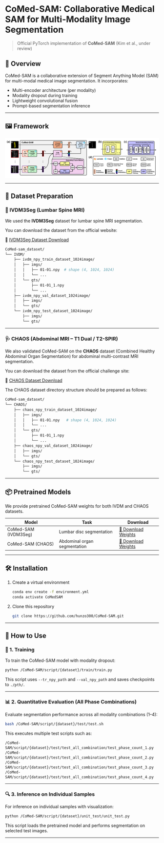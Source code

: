 <!-- # CoMed-SAM: Collaborative Medical SAM for Multi-Modality Image Segmentation

> Official PyTorch implementation of **CoMed-SAM** (Kim et al., under review)<br>

## 🧠 Overview

CoMed-SAM is a collaborative extension of Segment Anything Model (SAM) for multi-modal medical image segmentation. It incorporates:
- Multi-encoder architecture (per modality)
- Modality dropout during training
- Lightweight convolutional fusion
- Prompt-based segmentation inference

## 🖼️ Framework

<p align="center">
  <img src="assets/model_architecture.jpg" width="800">
</p>

## 📁 Dataset Preparation

We used the **IVDM3Seg** dataset for lumbar spine MRI segmentation.

You can download the dataset from the official website:

🔗 [Dataset Download](https://ivdm3seg.weebly.com/data.html)
```bash
CoMed-sam_dataset/
└── IVDM/
    ├── ivdm_npy_train_dataset_1024image/
    │   ├── imgs/
    │   │   ├── 01-01.npy # shape (4, 1024, 1024)
    │   │   ├── 01-02.npy
    │   │   └── ...
    │   └── gts/
    │       ├── 01-01_1.npy # shape (1024, 1024)
    │       ├── 01-01_2.npy
    │       └── ...
    │
    ├── ivdm_npy_val_dataset_1024image/
    │   ├── imgs/
    │   │   ├── 09-01.npy
    │   │   └── ...
    │   └── gts/
    │       ├── 09-01_1.npy
    │       └── ...
    │
    └── ivdm_npy_test_dataset_1024image/
        ├── imgs/
        │   ├── 13-04.npy
        │   └── ...
        └── gts/
            ├── 13-04_1.npy
            ├── 13-04_2.npy
            └── ...

```

## Installation

1. Create a virtual environment  
   ```bash
   conda env create -f environment.yml
   conda activate CoMedSAM

   ```

2. Clone this repository  
   ```bash
   git clone https://github.com/hunzo300/CoMed-SAM.git
   ```

---


## 🛠️ How to Use

### 🔧 1. Training

To train the CoMed-SAM model with dropout-enabled multi-modality input, run:

```bash
python /CoMed-SAM/script/train/train.py
````

This script uses the specified `--tr_npy_path` and `--val_npy_path` and saves checkpoints to `./pth/`.

---

### 📊 2. Quantitative Evaluation on All Phase Combinations

To evaluate segmentation performance across **all phase combinations** (1 to 4 modalities), run:

```bash
bash /CoMed-SAM/script/test/test.sh
```

This executes multiple test scripts like:

```text
/CoMed-SAM/script/test/test_all_combination/test_phase_count_1.py  
/CoMed-SAM/script/test/test_all_combination/test_phase_count_2.py  
/CoMed-SAM/script/test/test_all_combination/test_phase_count_3.py  
/CoMed-SAM/script/test/test_all_combination/test_phase_count_4.py  
```

---

### 🔍 3. Inference on Individual Samples

To perform **inference on individual IVDM samples**, including mask visualization and prediction, use:

```bash
python /CoMed-SAM/script/unit_test/unit_test.py
```

This script loads the trained CoMed-SAM model and runs it on selected test samples. -->





# CoMed-SAM: Collaborative Medical SAM for Multi-Modality Image Segmentation

> Official PyTorch implementation of **CoMed-SAM** (Kim et al., under review)<br>

## 🧠 Overview

CoMed-SAM is a collaborative extension of Segment Anything Model (SAM) for multi-modal medical image segmentation. It incorporates:
- Multi-encoder architecture (per modality)
- Modality dropout during training
- Lightweight convolutional fusion
- Prompt-based segmentation inference

---

## 🖼️ Framework

<p align="center">
  <img src="assets/model_architecture.png" width="800">
</p>

---

## 📁 Dataset Preparation

### 🩻 IVDM3Seg (Lumbar Spine MRI)

We used the **IVDM3Seg** dataset for lumbar spine MRI segmentation.

You can download the dataset from the official website:

🔗 [IVDM3Seg Dataset Download](https://ivdm3seg.weebly.com/data.html)

```bash
CoMed-sam_dataset/
└── IVDM/
    ├── ivdm_npy_train_dataset_1024image/
    │   ├── imgs/
    │   │   ├── 01-01.npy  # shape (4, 1024, 1024)
    │   │   └── ...
    │   └── gts/
    │       ├── 01-01_1.npy
    │       └── ...
    ├── ivdm_npy_val_dataset_1024image/
    │   ├── imgs/
    │   └── gts/
    └── ivdm_npy_test_dataset_1024image/
        ├── imgs/
        └── gts/
````

---

### 🩺 CHAOS (Abdominal MRI – T1 Dual / T2-SPIR)

We also validated CoMed-SAM on the **CHAOS** dataset (Combined Healthy Abdominal Organ Segmentation) for abdominal multi-contrast MRI segmentation.

You can download the dataset from the official challenge site:

🔗 [CHAOS Dataset Download](https://chaos.grand-challenge.org/)

The CHAOS dataset directory structure should be prepared as follows:

```bash
CoMed-sam_dataset/
└── CHAOS/
    ├── chaos_npy_train_dataset_1024image/
    │   ├── imgs/
    │   │   ├── 01-01.npy   # shape (4, 1024, 1024)
    │   │   └── ...
    │   └── gts/
    │       ├── 01-01_1.npy
    │       └── ...
    ├── chaos_npy_val_dataset_1024image/
    │   ├── imgs/
    │   └── gts/
    └── chaos_npy_test_dataset_1024image/
        ├── imgs/
        └── gts/
```

---

## 📦 Pretrained Models

We provide pretrained CoMed-SAM weights for both IVDM and CHAOS datasets.

| Model                | Task                         | Download                                                                                                     |
| -------------------- | ---------------------------- | ------------------------------------------------------------------------------------------------------------ |
| CoMed-SAM (IVDM3Seg) | Lumbar disc segmentation     | [🔗 Download Weights](https://drive.google.com/file/d/1Ul81NDRHCkwAVzJwW22-d5NKjBrt6NSL/view?usp=drive_link) |
| CoMed-SAM (CHAOS)    | Abdominal organ segmentation | [🔗 Download Weights](https://drive.google.com/file/d/1GvHZPmtTi9-8D7Bm0ghVtD-PVPqMnk2U/view?usp=drive_link) |


---

## 🛠️ Installation

1. Create a virtual environment

   ```bash
   conda env create -f environment.yml
   conda activate CoMedSAM
   ```

2. Clone this repository

   ```bash
   git clone https://github.com/hunzo300/CoMed-SAM.git
   ```

---

## 🧪 How to Use

### 🔧 1. Training

To train the CoMed-SAM model with modality dropout:

```bash
python /CoMed-SAM/script/{dataset}/train/train.py
```

This script uses `--tr_npy_path` and `--val_npy_path` and saves checkpoints to `./pth/`.

---

### 📊 2. Quantitative Evaluation (All Phase Combinations)

Evaluate segmentation performance across all modality combinations (1–4):

```bash
bash /CoMed-SAM/script/{dataset}/test/test.sh
```

This executes multiple test scripts such as:

```text
/CoMed-SAM/script/{dataset}/test/test_all_combination/test_phase_count_1.py  
/CoMed-SAM/script/{dataset}/test/test_all_combination/test_phase_count_2.py  
/CoMed-SAM/script/{dataset}/test/test_all_combination/test_phase_count_3.py  
/CoMed-SAM/script/{dataset}/test/test_all_combination/test_phase_count_4.py  
```

---

### 🔍 3. Inference on Individual Samples

For inference on individual samples with visualization:

```bash
python /CoMed-SAM/script/{dataset}/unit_test/unit_test.py
```

This script loads the pretrained model and performs segmentation on selected test images.

---


```
